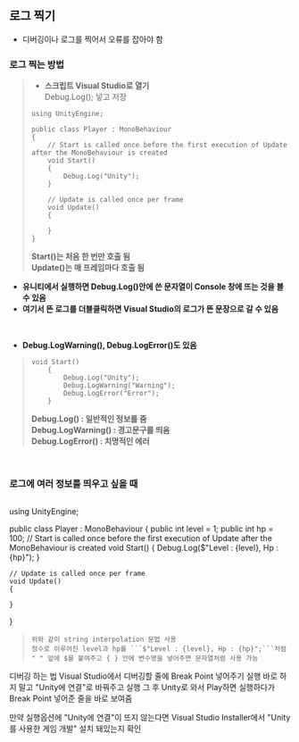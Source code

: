 ## 로그 찍기
* 디버깅이나 로그를 찍어서 오류를 잡아야 함

### 로그 찍는 방법
> * **스크립트 Visual Studio로 열기**  
> Debug.Log(); 넣고 저장  
> ```
> using UnityEngine;
> 
> public class Player : MonoBehaviour
> {
>     // Start is called once before the first execution of Update after the MonoBehaviour is created
>     void Start()
>     {
>         Debug.Log("Unity");
>     }
>
>     // Update is called once per frame
>     void Update()
>     {
>         
>     }
> }
> ```
> **Start()는 처음 한 번만 호출 됨**  
> **Update()는 매 프레임마다 호출 됨**
* **유니티에서 실행하면 Debug.Log()안에 쓴 문자열이 Console 창에 뜨는 것을 볼 수 있음**
* **여기서 뜬 로그를 더블클릭하면 Visual Studio의 로그가 뜬 문장으로 갈 수 있음**

<br>

* **Debug.LogWarning(), Debug.LogError()도 있음**
> ```
> void Start()
>     {
>         Debug.Log("Unity");
>         Debug.LogWarning("Warning");
>         Debug.LogError("Error");
>     }
> ```
> **Debug.Log() : 일반적인 정보를 줌**  
> **Debug.LogWarning() : 경고문구를 띄움**  
> **Debug.LogError() : 치명적인 에러**  

<br>

### 로그에 여러 정보를 띄우고 싶을 때
> ```
using UnityEngine;

public class Player : MonoBehaviour
{
    public int level = 1;
    public int hp = 100;
    // Start is called once before the first execution of Update after the MonoBehaviour is created
    void Start()
    {
        Debug.Log($"Level : {level}, Hp : {hp}");
    }

    // Update is called once per frame
    void Update()
    {
        
    }
}
> ```
> 위와 같이 string interpolation 문법 사용
> 정수로 이루어진 level과 hp를 ```$"Level : {level}, Hp : {hp}";```처럼 " " 앞에 $를 붙여주고 { } 안에 변수명을 넣어주면 문자열처럼 사용 가능


디버깅 하는 법
Visual Studio에서 디버깅할 줄에 Break Point 넣어주기
실행 바로 하지 말고 "Unity에 연결"로 바꿔주고 실행
그 후 Unity로 와서 Play하면 실행하다가 Break Point 넣어준 줄을 바로 보여줌


만약 실행옵션에 "Unity에 연결"이 뜨지 않는다면 Visual Studio Installer에서 "Unity를 사용한 게임 개발" 설치 돼있는지 확인
